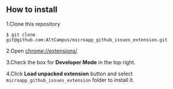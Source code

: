 
## How to install

1.Clone this repository
``` 
$ git clone git@github.com:AltCampus/microapp_github_issues_extension.git
```

2.Open [chrome://extensions/](chrome://extensions/)

3.Check the box for **Developer Mode** in the top right.

4.Click **Load unpacked extension** button and select `microapp_github_issues_extension` folder to install it.